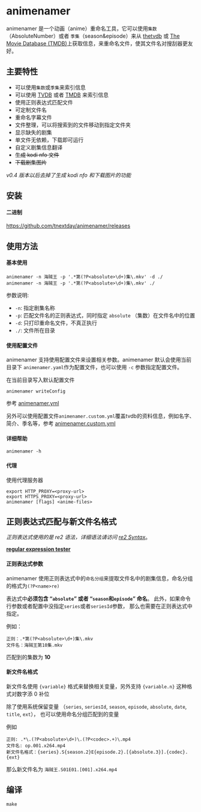 # animenamer

animenamer 是一个动画（anime）重命名工具，它可以使用`集数`（AbsoluteNumber）或者
`季集`（season&episode）来从 [thetvdb](https://thetvdb.com) 或 [The Movie Database (TMDB)](https://www.themoviedb.org/)上获取信息，来重命名文件，使其文件名对搜刮器更友好。

## 主要特性

* 可以使用`集数`或`季集`来索引信息
* 可以使用 [TVDB](https://thetvdb.com) 或者 [TMDB](https://www.themoviedb.org/) 来索引信息
* 使用正则表达式匹配文件
* 可定制文件名
* 重命名字幕文件
* 文件整理，可以将搜索到的文件移动到指定文件夹
* 显示缺失的剧集
* 单文件无依赖，下载即可运行
* 自定义剧集信息翻译
* ~~生成 kodi nfo 文件~~
* ~~下载剧集图片~~

_v0.4 版本以后去掉了生成 kodi nfo 和下载图片的功能_

## 安装

#### 二进制

https://github.com/tnextday/animenamer/releases

## 使用方法

#### 基本使用

```
animenamer -n 海贼王 -p '.*第(?P<absolute>\d+)集\.mkv' -d ./
animenamer -n 海贼王 -p '.*第(?P<absolute>\d+)集\.mkv' ./
```
参数说明:

- `-n`: 指定剧集名称
- `-p`: 匹配文件名的正则表达式，同时指定 `absolute` （集数）在文件名中的位置
- `-d`: 只打印重命名文件，不真正执行
- `./`: 文件所在目录

#### 使用配置文件

animenamer 支持使用配置文件来设置相关参数。animenamer 默认会使用当前目录下
`animenamer.yaml`作为配置文件，也可以使用 `-c` 参数指定配置文件。

在当前目录写入默认配置文件

```
animenamer writeConfig
```

参考 [animenamer.yml](examlpes/animenamer.yml)

另外可以使用配置文件`animenamer.custom.yml`覆盖tvdb的资料信息，例如名字、简介、季名等，参考 [animenamer.custom.yml](examlpes/animenamer.custom.yml)

#### 详细帮助
```
animenamer -h
```

#### 代理

使用代理服务器
```
export HTTP_PROXY=<proxy-url>
export HTTPS_PROXY=<proxy-url>
animenamer [flags] <anime-files>
```

## 正则表达式匹配与新文件名格式

*正则表达式使用的是 re2 语法，详细语法请访问 [re2 Syntax](https://github.com/google/re2/wiki/Syntax)*。

**[regular expression tester](https://regoio.herokuapp.com/)**

#### 正则表达式参数

animenamer 使用正则表达式中的`命名分组`来提取文件名中的剧集信息，命名分组的格式为`(?P<name>re)`

表达式中**必须包含 “`absolute`” 或者 “`season`和`episode`” 命名**。
此外，如果命令行参数或者配置中没指定`series`或者`seriesId`参数，
那么也需要在正则表达式中指定。

例如：

```
正则：.*第(?P<absolute>\d+)集\.mkv
文件名：海贼王第10集.mkv
```

匹配到的集数为 **10**

#### 新文件名格式

新文件名使用 `{variable}` 格式来替换相关变量，另外支持 `{variable.n}` 这种格式对数字添 0 补位

除了使用系统保留变量 （`series`, `seriesId`, `season`, `episode`, `absolute`, `date`, `title`, `ext`），
也可以使用命名分组匹配到的变量

例如

```
正则: .*\.(?P<absolute>\d+)\.(?P<codec>.+)\.mp4
文件名: op.001.x264.mp4
新文件名格式：{series}.S{season.2}E{episode.2}.[{absolute.3}].{codec}.{ext}
```
那么新文件名为 `海贼王.S01E01.[001].x264.mp4`


## 编译

```
make
```
